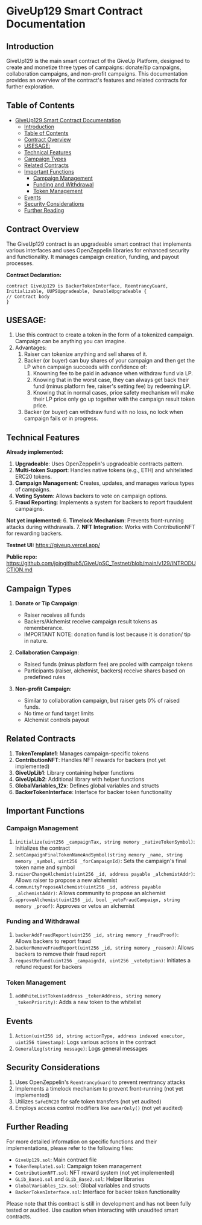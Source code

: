 # GiveUp129 Smart Contract Documentation

## Introduction

GiveUp129 is the main smart contract of the GiveUp Platform, designed to create and monetize three types of campaigns: donate/tip campaigns, collaboration campaigns, and non-profit campaigns. This documentation provides an overview of the contract's features and related contracts for further exploration.

## Table of Contents

- [GiveUp129 Smart Contract Documentation](#giveup129-smart-contract-documentation)
  - [Introduction](#introduction)
  - [Table of Contents](#table-of-contents)
  - [Contract Overview](#contract-overview)
  - [USESAGE:](#usesage)
  - [Technical Features](#technical-features)
  - [Campaign Types](#campaign-types)
  - [Related Contracts](#related-contracts)
  - [Important Functions](#important-functions)
    - [Campaign Management](#campaign-management)
    - [Funding and Withdrawal](#funding-and-withdrawal)
    - [Token Management](#token-management)
  - [Events](#events)
  - [Security Considerations](#security-considerations)
  - [Further Reading](#further-reading)

## Contract Overview

The GiveUp129 contract is an upgradeable smart contract that implements various interfaces and uses OpenZeppelin libraries for enhanced security and functionality. It manages campaign creation, funding, and payout processes.

**Contract Declaration:**
```solidity
contract GiveUp129 is BackerTokenInterface, ReentrancyGuard, Initializable, UUPSUpgradeable, OwnableUpgradeable {
// Contract body
}
```

## USESAGE: 
1. Use this contract to create a token in the form of a tokenized campaign. Campaign can be anything you can imagine.
2. Advantages:
   1. Raiser can tokenize anything and sell shares of it. 
   2. Backer (or buyer) can buy shares of your campaign and then get the LP when campaign succeeds with confidence of:
      1. Knowning fee to be paid in advance when withdraw fund via LP.
      2. Knowing that in the worst case, they can always get back their fund (minus platform fee, raiser's setting fee) by redeeming LP.
      3. Knowing that in normal cases, price safety mechanism will make their LP price only go up together with the campaign result token price.
   3. Backer (or buyer) can withdraw fund with no loss, no lock when campaign fails or in progress.

## Technical Features

**Already implemented:**
1. **Upgradeable**: Uses OpenZeppelin's upgradeable contracts pattern.
2. **Multi-token Support**: Handles native tokens (e.g., ETH) and whitelisted ERC20 tokens.
3. **Campaign Management**: Creates, updates, and manages various types of campaigns.
4. **Voting System**: Allows backers to vote on campaign options.
5. **Fraud Reporting**: Implements a system for backers to report fraudulent campaigns.
   
**Not yet implemented:**
6. **Timelock Mechanism**: Prevents front-running attacks during withdrawals.
7. **NFT Integration**: Works with ContributionNFT for rewarding backers.
   
**Testnet UI:** https://giveup.vercel.app/

**Public repo:** https://github.com/joingithub5/GiveUpSC_Testnet/blob/main/v129/INTRODUCTION.md

## Campaign Types

1. **Donate or Tip Campaign**: 
   - Raiser receives all funds
   - Backers/Alchemist receive campaign result tokens as rememberance. 
   - IMPORTANT NOTE: donation fund is lost because it is donation/ tip in nature.

2. **Collaboration Campaign**: 
   - Raised funds (minus platform fee) are pooled with campaign tokens
   - Participants (raiser, alchemist, backers) receive shares based on predefined rules

3. **Non-profit Campaign**:
   - Similar to collaboration campaign, but raiser gets 0% of raised funds.
   - No time or fund target limits
   - Alchemist controls payout

## Related Contracts

1. **TokenTemplate1**: Manages campaign-specific tokens
2. **ContributionNFT**: Handles NFT rewards for backers (not yet implemented)
3. **GiveUpLib1**: Library containing helper functions
4. **GiveUpLib2**: Additional library with helper functions
5. **GlobalVariables_12x**: Defines global variables and structs
6. **BackerTokenInterface**: Interface for backer token functionality

## Important Functions

### Campaign Management

1. `initialize(uint256 _campaignTax, string memory _nativeTokenSymbol)`: Initializes the contract
2. `setCampaignFinalTokenNameAndSymbol(string memory _name, string memory _symbol, uint256 _forCampaignId)`: Sets the campaign's final token name and symbol
3. `raiserChangeAlchemist(uint256 _id, address payable _alchemistAddr)`: Allows raiser to propose a new alchemist
4. `communityProposeAlchemist(uint256 _id, address payable _alchemistAddr)`: Allows community to propose an alchemist
5. `approveAlchemist(uint256 _id, bool _vetoFraudCampaign, string memory _proof)`: Approves or vetos an alchemist

### Funding and Withdrawal

1. `backerAddFraudReport(uint256 _id, string memory _fraudProof)`: Allows backers to report fraud
2. `backerRemoveFraudReport(uint256 _id, string memory _reason)`: Allows backers to remove their fraud report
3. `requestRefund(uint256 _campaignId, uint256 _voteOption)`: Initiates a refund request for backers

### Token Management

1. `addWhiteListToken(address _tokenAddress, string memory _tokenPriority)`: Adds a new token to the whitelist

## Events

1. `Action(uint256 id, string actionType, address indexed executor, uint256 timestamp)`: Logs various actions in the contract
2. `GeneralLog(string message)`: Logs general messages

## Security Considerations

1. Uses OpenZeppelin's `ReentrancyGuard` to prevent reentrancy attacks
2. Implements a timelock mechanism to prevent front-running (not yet implemented)
3. Utilizes `SafeERC20` for safe token transfers (not yet audited)
4. Employs access control modifiers like `ownerOnly()` (not yet audited)

## Further Reading

For more detailed information on specific functions and their implementations, please refer to the following files:

- `GiveUp129.sol`: Main contract file
- `TokenTemplate1.sol`: Campaign token management
- `ContributionNFT.sol`: NFT reward system (not yet implemented)
- `GLib_Base1.sol` and `GLib_Base2.sol`: Helper libraries
- `GlobalVariables_12x.sol`: Global variables and structs
- `BackerTokenInterface.sol`: Interface for backer token functionality

Please note that this contract is still in development and has not been fully tested or audited. Use caution when interacting with unaudited smart contracts.

